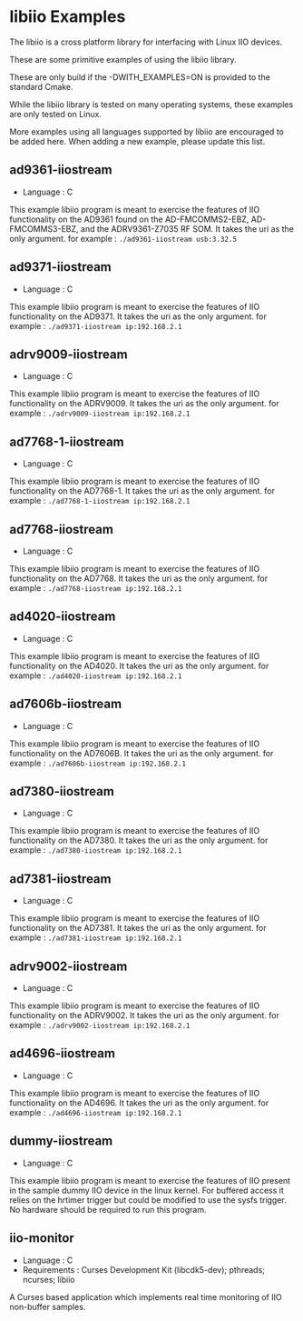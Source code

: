# libiio Examples

The libiio is a cross platform library for interfacing with Linux IIO devices. 

These are some primitive examples of using the libiio library. 

These are only build if the -DWITH_EXAMPLES=ON is provided to the standard Cmake.

While the libiio library is tested on many operating systems, these examples are only tested on Linux.

More examples using all languages supported by libiio are encouraged to be added here.
When adding a new example, please update this list. 

## ad9361-iiostream
  * Language : C

This example libiio program is meant to exercise the features of IIO functionality on the AD9361 found on the AD-FMCOMMS2-EBZ, AD-FMCOMMS3-EBZ, and the ADRV9361-Z7035 RF SOM.
It takes the uri as the only argument. for example : `./ad9361-iiostream usb:3.32.5`

## ad9371-iiostream
  * Language : C

This example libiio program is meant to exercise the features of IIO functionality on the AD9371.
It takes the uri as the only argument. for example : `./ad9371-iiostream ip:192.168.2.1`

## adrv9009-iiostream
  * Language : C

This example libiio program is meant to exercise the features of IIO functionality on the ADRV9009.
It takes the uri as the only argument. for example : `./adrv9009-iiostream ip:192.168.2.1`

## ad7768-1-iiostream
  * Language : C

This example libiio program is meant to exercise the features of IIO functionality on the AD7768-1.
It takes the uri as the only argument. for example : `./ad7768-1-iiostream ip:192.168.2.1`

## ad7768-iiostream
  * Language : C

This example libiio program is meant to exercise the features of IIO functionality on the AD7768.
It takes the uri as the only argument. for example : `./ad7768-iiostream ip:192.168.2.1`

## ad4020-iiostream
  * Language : C

This example libiio program is meant to exercise the features of IIO functionality on the AD4020.
It takes the uri as the only argument. for example : `./ad4020-iiostream ip:192.168.2.1`

## ad7606b-iiostream
  * Language : C

This example libiio program is meant to exercise the features of IIO functionality on the AD7606B.
It takes the uri as the only argument. for example : `./ad7606b-iiostream ip:192.168.2.1`

## ad7380-iiostream
  * Language : C

This example libiio program is meant to exercise the features of IIO functionality on the AD7380.
It takes the uri as the only argument. for example : `./ad7380-iiostream ip:192.168.2.1`

## ad7381-iiostream
  * Language : C

This example libiio program is meant to exercise the features of IIO functionality on the AD7381.
It takes the uri as the only argument. for example : `./ad7381-iiostream ip:192.168.2.1`

## adrv9002-iiostream
  * Language : C

This example libiio program is meant to exercise the features of IIO functionality on the ADRV9002.
It takes the uri as the only argument. for example : `./adrv9002-iiostream ip:192.168.2.1`

## ad4696-iiostream
  * Language : C

This example libiio program is meant to exercise the features of IIO functionality on the AD4696.
It takes the uri as the only argument. for example : `./ad4696-iiostream ip:192.168.2.1`

## dummy-iiostream
  * Language : C

This example libiio program is meant to exercise the features of IIO present in the sample dummy IIO device in the linux kernel.
For buffered access it relies on the hrtimer trigger but could be modified to use the sysfs trigger. 
No hardware should be required to run this program.

## iio-monitor
  * Language : C
  * Requirements : Curses Development Kit (libcdk5-dev); pthreads; ncurses; libiio

A Curses based application which implements real time monitoring of IIO non-buffer samples.
